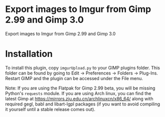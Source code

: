 # Export images to Imgur from Gimp 2.99 and Gimp 3.0

Export images to Imgur from Gimp 2.99 and Gimp 3.0

Installation
============

To install this plugin, copy ``imgurUpload.py`` to your GIMP plugins folder. This
folder can be found by going to Edit -> Preferences -> Folders -> Plug-Ins. Restart
GIMP and the plugin can be accessed under the File menu.

Note: If you are using the Flatpak for Gimp 2.99 beta, you will be missing Python's ``requests`` module.  If you are using Arch linux, you can find the latest Gimp at https://mirrors.zju.edu.cn/archlinuxcn/x86_64/ along with required gegl, babl and libart-lgpl packages (if you want to avoid compiling it yourself until a stable release comes out).
